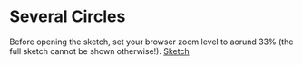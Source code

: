 # Several Circles

Before opening the sketch, set your browser zoom level to aorund 33% (the full sketch cannot be shown otherwise!).
[Sketch](index.html)
